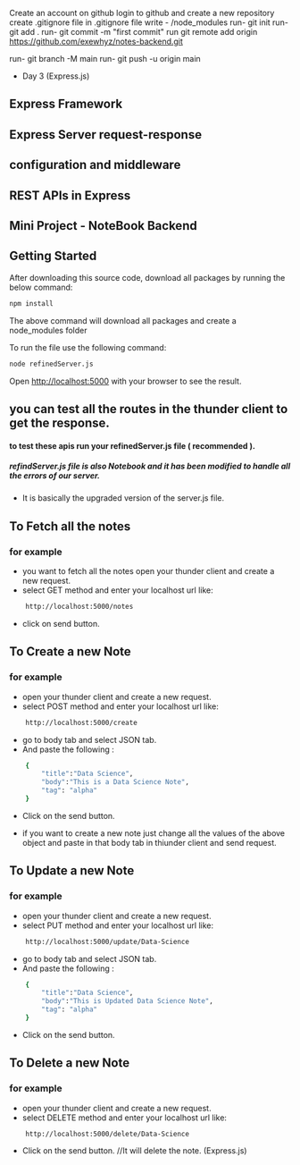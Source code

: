 Create an account on github
login to github and create a new repository
create .gitignore file
in .gitignore file write - /node_modules
run- git init
run- git add .
run- git commit -m "first commit"
run git remote add origin https://github.com/exewhyz/notes-backend.git

run- git branch -M main
run- git push -u origin main

- Day 3 (Express.js)

## Express Framework

## Express Server request-response

## configuration and middleware

## REST APIs in Express

## Mini Project - NoteBook Backend


## Getting Started

After downloading this source code, download all packages by running the below command:

```bash
npm install
```

The above command will download all packages and create a node_modules folder

To run the file use the following command:

```bash
node refinedServer.js
```
Open [http://localhost:5000](http://localhost:5000) with your browser to see the result.


## you can test all the routes in the thunder client to get the response.

#### to test these apis run your refinedServer.js file ( recommended ).

##### refindServer.js file is also Notebook and it has been modified to handle all the errors of our server.
- It is basically the upgraded version of the server.js file.

## To Fetch all the notes
### for example

- you want to fetch all the notes open your thunder client and create a new request.
- select GET method and enter your localhost url like:
```bash
    http://localhost:5000/notes
```
- click on send button.

## To Create a new Note
### for example
- open your thunder client and create a new request.
- select POST method and enter your localhost url like:

```bash
    http://localhost:5000/create
```

- go to body tab and select JSON tab.
- And paste the following :

```bash
    {
        "title":"Data Science",
        "body":"This is a Data Science Note",
        "tag": "alpha"
    }
```

- Click on the send button.

- if you want to create a new note just change all the values of the above object and paste in that body tab in thiunder client and send request.


## To Update a new Note
### for example

- open your thunder client and create a new request.
- select PUT method and enter your localhost url like:

```bash
    http://localhost:5000/update/Data-Science
```
- go to body tab and select JSON tab.
- And paste the following :

```bash
    {
        "title":"Data Science",
        "body":"This is Updated Data Science Note",
        "tag": "alpha"
    }
```
- Click on the send button.


## To Delete a new Note
### for example

- open your thunder client and create a new request.
- select DELETE method and enter your localhost url like:

```bash
    http://localhost:5000/delete/Data-Science
```
- Click on the send button. //It will delete the note.
(Express.js)
